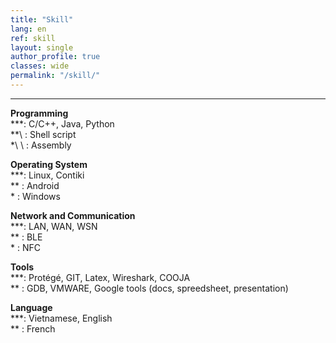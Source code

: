 ```yaml
---
title: "Skill"   
lang: en
ref: skill
layout: single
author_profile: true 
classes: wide
permalink: "/skill/"  
---
```

----
**Programming**    
\*\*\*: C/C++, Java, Python    
\*\*\ : Shell script  
\*\ \ : Assembly  

**Operating System**  
\*\*\*: Linux, Contiki      
\*\*  : Android      
\*    : Windows  

**Network and Communication**  
\*\*\*: LAN, WAN, WSN       
\*\*  : BLE          
\*    : NFC  

**Tools**  
\*\*\*: Protégé, GIT, Latex, Wireshark, COOJA         
\*\*  : GDB, VMWARE, Google tools (docs, spreedsheet, presentation)  

**Language**  
\*\*\*: Vietnamese, English  
\*\*  : French                 
